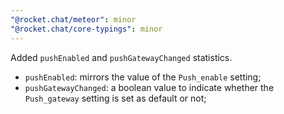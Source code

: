 ```yaml
---
"@rocket.chat/meteor": minor
"@rocket.chat/core-typings": minor
---
```


Added `pushEnabled` and `pushGatewayChanged` statistics.
 - `pushEnabled`: mirrors the value of the `Push_enable` setting;
 - `pushGatewayChanged`: a boolean value to indicate whether the `Push_gateway` setting is set as default or not;
